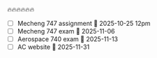 🔥🔥🔥🔥🔥🔥

- [ ] Mecheng 747 assignment 📅 2025-10-25 12pm
- [ ] Mecheng 747 exam 📅 2025-11-06
- [ ] Aerospace 740 exam 📅 2025-11-13
- [ ] AC website 📅  2025-11-31